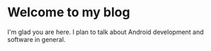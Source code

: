 # Welcome to my blog

I'm glad you are here. I plan to talk about Android development and software in general.
